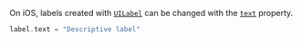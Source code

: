 On iOS, labels created with [`UILabel`](https://developer.apple.com/documentation/uikit/uilabel) can be changed with the [`text`](https://developer.apple.com/documentation/uikit/uilabel/1620538-text) property.

```swift
label.text = "Descriptive label"
```
